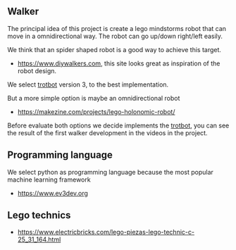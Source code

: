 ## Walker

The principal idea of this project is create a lego mindstorms robot that can move in a omnidirectional way. The robot can go up/down right/left easily.

We think that an spider shaped robot is a good way to achieve this target.

* https://www.diywalkers.com, this site looks great as inspiration of the robot design.

We select [trotbot](https://www.diywalkers.com/mindstorms-trotbot-ver-3.html) version 3, to the best implementation.

But a more simple option is maybe an omnidirectional robot

* https://makezine.com/projects/lego-holonomic-robot/ 

Before evaluate both options we decide implements the [trotbot](https://www.diywalkers.com/mindstorms-trotbot-ver-3.html), you can see the result of 
the first walker development in the videos in the project.

## Programming language

We select python as programming language because the most popular machine learning framework  

* https://www.ev3dev.org

## Lego technics

* https://www.electricbricks.com/lego-piezas-lego-technic-c-25_31_164.html

